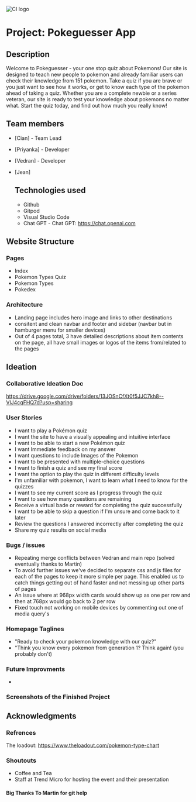 ![CI logo](https://codeinstitute.s3.amazonaws.com/fullstack/ci_logo_small.png)

# Project: Pokeguesser App

## Description
Welcome to Pokeguesser - your one stop quiz about Pokemons! Our site is designed to teach new people to pokemon and already familiar users can check their knowledge from 151 pokemon. Take a quiz if you are brave or you just want to see how it works, or get to know each type of the pokemon ahead of taking a quiz. Whether you are a complete newbie or a series veteran, our site is ready to test your knowledge about pokemons no matter what. Start the quiz today, and find out how much you really know!

## Team members

- [Cian] - Team Lead
- [Priyanka] - Developer
- [Vedran] - Developer

- [Jean]

  ## Technologies used

  - Github
  - Gitpod
  - Visual Studio Code
  - Chat GPT - Chat GPT: https://chat.openai.com

## Website Structure
### Pages

- Index
- Pokemon Types Quiz
- Pokemon Types
- Pokedex

### Architecture

- Landing page includes hero image and links to other destinations
- consitent and clean navbar and footer and sidebar (navbar but in hamburger menu for smaller devices)
- Out of 4 pages total, 3 have detailed descriptions about item contents on the page, all have small images or logos of the items from/related to the pages 

## Ideation

### Collaborative Ideation Doc
https://drive.google.com/drive/folders/13JOSnCfXt0f5JJC7kh8--VlJ4cqFHQ7d?usp=sharing

### User Stories

 - I want to play a Pokémon quiz
 - I want the site to have a visually appealing and intuitive interface
 - I want to be able to start a new Pokémon quiz
 - I want Immediate feedback on my answer
 - I want questions to include Images of the Pokemon
 - I want to be presented with multiple-choice questions
 - I want to finish a quiz and see my final score
 - I want the option to play the quiz in different difficulty levels
 - I'm unfamiliar with pokemon, I want to learn what I need to know for the quizzes
 - I want to see my current score as I progress through the quiz
 - I want to see how many questions are remaining
 - Receive a virtual bade or reward for completing the quiz successfully
 - I want to be able to skip a question if I'm unsure and come back to it later
 - Review the questions I answered incorrectly after completing the quiz
 - Share my quiz results on social media

### Bugs / issues

- Repeating merge conflicts between Vedran and main repo (solved eventually thanks to Martin)
- To avoid further issues we've decided to separate css and js files for each of the pages to keep it more simple per page. This enabled us to catch things getting out of hand faster and not messing up other parts of pages
- An issue where at 968px width cards would show up as one per row and then at 768px would go back to 2 per row
- Fixed touch not working on mobile devices by commenting out one of media query's 

### Homepage Taglines

- "Ready to check your pokemon knowledge with our quiz?"
- "Think you know every pokemon from generation 1? Think again! (you probably don't)

### Future Improvments

- 





### Screenshots of the Finished Project



## Acknowledgments
### Refrences

The loadout: https://www.theloadout.com/pokemon-type-chart

### Shoutouts

- Coffee and Tea
- Staff at Trend Micro for hosting the event and their presentation

#### Big Thanks To Martin for git help
